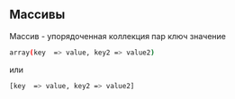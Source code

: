 
## Массивы

Массив - упорядоченная коллекция пар ключ значение

```sh
array(key  => value, key2 => value2)
```
или
```sh
[key  => value, key2 => value2]
```
